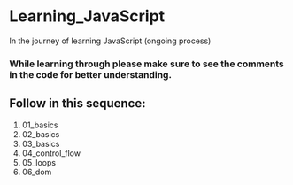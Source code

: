# Learning_JavaScript
In the journey of learning JavaScript (ongoing process)

<h3>While learning through please make sure to see the comments in the code for better understanding.</h3>

<h2>Follow in this sequence:</h2>
<ol>
  <li>01_basics</li>
  <li>02_basics</li>
  <li>03_basics</li>
  <li>04_control_flow</li>
  <li>05_loops</li>
  <li>06_dom</li>
  
</ol>

<a href="01_basics"></a>
